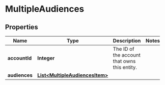 

# MultipleAudiences

## Properties

Name | Type | Description | Notes
------------ | ------------- | ------------- | -------------
**accountId** | **Integer** | The ID of the account that owns this entity. | 
**audiences** | [**List&lt;MultipleAudiencesItem&gt;**](MultipleAudiencesItem.md) |  | 



